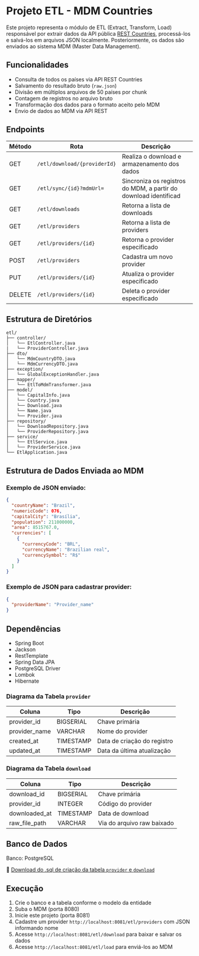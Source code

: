 # Projeto ETL - MDM Countries

Este projeto representa o módulo de ETL (Extract, Transform, Load) responsável por extrair dados da API pública [REST Countries](https://restcountries.com/v3.1/all), processá-los e salvá-los em arquivos JSON localmente. Posteriormente, os dados são enviados ao sistema MDM (Master Data Management).

## Funcionalidades

- Consulta de todos os países via API REST Countries
- Salvamento do resultado bruto (`raw.json`)
- Divisão em múltiplos arquivos de 50 países por chunk
- Contagem de registros no arquivo bruto
- Transformação dos dados para o formato aceito pelo MDM
- Envio de dados ao MDM via API REST

## Endpoints

| Método | Rota                         | Descrição                                                        |
|--------|------------------------------|------------------------------------------------------------------|
| GET    | `/etl/download/{providerId}` | Realiza o download e armazenamento dos dados                     |
| GET    | `/etl/sync/{id}?mdmUrl=`     | Sincroniza os registros do MDM, a partir do download identificad |
| GET    | `/etl/downloads`             | Retorna a lista de downloads                                     |
| GET    | `/etl/providers`             | Retorna a lista de providers                                     |
| GET    | `/etl/providers/{id}`        | Retorna o provider especificado                                  |
| POST   | `/etl/providers`             | Cadastra um novo provider                                        |
| PUT    | `/etl/providers/{id}`        | Atualiza o provider especificado                                 |
| DELETE | `/etl/providers/{id}`        | Deleta o provider especificado                                   |

## Estrutura de Diretórios

```
etl/
├── controller/
│   └── EtlController.java
|   └── ProviderController.java
├── dto/
│   └── MdmCountryDTO.java
│   └── MdmCurrencyDTO.java
├── exception/
│   └── GlobalExceptionHandler.java
├── mapper/
│   └── EtlToMdmTransformer.java
├── model/
│   └── CapitalInfo.java
│   └── Country.java
│   └── Download.java
│   └── Name.java
│   └── Provider.java
├── repository/
│   └── DownloadRepository.java
│   └── ProviderRepository.java
├── service/
│   └── EtlService.java
│   └── ProviderService.java
└── EtlApplication.java
```

## Estrutura de Dados Enviada ao MDM

### Exemplo de JSON enviado:
```json
{
  "countryName": "Brazil",
  "numericCode": 076,
  "capitalCity": "Brasília",
  "population": 211000000,
  "area": 8515767.0,
  "currencies": [
    {
      "currencyCode": "BRL",
      "currencyName": "Brazilian real",
      "currencySymbol": "R$"
    }
  ]
}
```

### Exemplo de JSON para cadastrar provider:
```json
{
  "providerName": "Provider_name"
}
```

## Dependências

- Spring Boot
- Jackson
- RestTemplate
- Spring Data JPA
- PostgreSQL Driver
- Lombok
- Hibernate

### Diagrama da Tabela `provider`

| Coluna        | Tipo             | Descrição                      |
| ------------- | ---------------- | ------------------------------ |
| provider\_id  | BIGSERIAL        | Chave primária                 |
| provider\_name| VARCHAR          | Nome do provider               |
| created\_at   | TIMESTAMP        | Data de criação do registro    |
| updated\_at   | TIMESTAMP        | Data da última atualização     |

### Diagrama da Tabela `download`

| Coluna           | Tipo        | Descrição                      |
| ---------------- | ----------- | ------------------------------ |
| download\_id     | BIGSERIAL   | Chave primária                 |
| provider\_id     | INTEGER     | Código do provider             |
| downloaded\_at   | TIMESTAMP   | Data de download               |
| raw\_file\_path  | VARCHAR     | Via do arquivo raw baixado     |

## Banco de Dados

Banco: PostgreSQL  

📄 [Download do .sql de criação da tabela `provider` e `download`](docs/db.sql)

## Execução

1. Crie o banco e a tabela conforme o modelo da entidade
2. Suba o MDM (porta 8080)
3. Inicie este projeto (porta 8081)
4. Cadastre um provider `http://localhost:8081/etl/providers` com JSON informando nome
5. Acesse `http://localhost:8081/etl/download` para baixar e salvar os dados
6. Acesse `http://localhost:8081/etl/load` para enviá-los ao MDM

